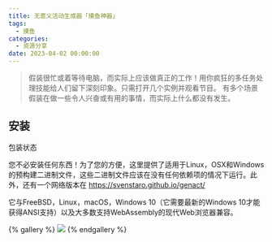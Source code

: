 ```yaml
---
title: 无意义活动生成器「摸鱼神器」
tags:
  - 摸鱼
categories:
  - 资源分享
date: 2023-04-02 00:00:00
---
```


> 假装很忙或着等待电脑，而实际上应该做真正的工作！用你疯狂的多任务处理技能给人们留下深刻印象。只需打开几个实例并观看节目。 有多个场景假装在做一些令人兴奋或有用的事情，而实际上什么都没有发生。

<!-- more -->

## 安装
包装状态

您不必安装任何东西！为了您的方便，这里提供了适用于Linux，OSX和Windows的预构建二进制文件，这些二进制文件应该在没有任何依赖项的情况下运行。此外，还有一个网络版本在 https://svenstaro.github.io/genact/

它与FreeBSD，Linux，macOS，Windows 10（它需要最新的Windows 10才能获得ANSI支持）以及大多数支持WebAssembly的现代Web浏览器兼容。

{% gallery %}
![](https://cdn.dusays.com/2023/04/571-1.jpg)
{% endgallery %}